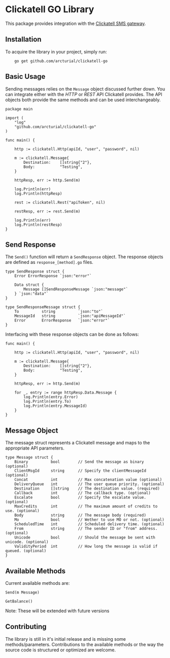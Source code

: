 # Clickatell GO Library

This package provides integration with the [Clickatell SMS gateway](https://www.clickatell.com).

## Installation

To acquire the library in your project, simply run:

```
    go get github.com/arcturial/clickatell-go
```

## Basic Usage

Sending messages relies on the `Message` object discussed further down. You can integrate either with the *HTTP* or *REST* API Clickatell provides. The API objects both provide the same
methods and can be used interchangeably.

```
package main

import (
    "log"
    "github.com/arcturial/clickatell-go"
)

func main() {

    http := clickatell.Http(apiId, "user", "password", nil)

    m := clickatell.Message{
        Destination:    []string{"2"},
        Body:           "Testing",
    }

    httpResp, err := http.Send(m)

    log.Println(err)
    log.Println(httpResp)

    rest := clickatell.Rest("apiToken", nil)

    restResp, err := rest.Send(m)

    log.Println(err)
    log.Println(restResp)
}
```

## Send Response

The `Send()` function will return a `SendResponse` object. The response objects are defined as `response_[method].go` files.

```
type SendResponse struct {
    Error ErrorResponse `json:"error"`

    Data struct {
        Message []SendResponseMessage `json:"message"`
    } `json:"data"`
}

type SendResponseMessage struct {
    To          string          `json:"to"`
    MessageId   string          `json:"apiMessageId"`
    Error       ErrorResponse   `json:"error"`
}
```

Interfacing with these response objects can be done as follows:

```
func main() {

    http := clickatell.Http(apiId, "user", "password", nil)

    m := clickatell.Message{
        Destination:    []string{"2"},
        Body:           "Testing",
    }

    httpResp, err := http.Send(m)

    for _, entry := range httpResp.Data.Message {
        log.Println(entry.Error)
        log.Println(entry.To)
        log.Println(entry.MessageId)
    }
}
```

## Message Object

The message struct represents a Clickatell message and maps to the appropriate API parameters.

```
type Message struct {
    Binary          bool        // Send the message as binary (optional)
    ClientMsgId     string      // Specify the clientMessageId (optional)
    Concat          int         // Max concatenation value (optional)
    DeliveryQueue   int         // The user queue priority. (optional)
    Destination     []string    // The destination value. (required)
    Callback        int         // The callback type. (optional)
    Escalate        bool        // Specify the escalate value. (optional)
    MaxCredits      int         // The maximum amount of credits to use. (optional)
    Body            string      // The message body (required)
    Mo              bool        // Wether to use MO or not. (optional)
    ScheduledTime   int         // Scheduled delivery time. (optional)
    From            string      // The sender ID or "from" address. (optional)
    Unicode         bool        // Should the message be sent with unicode. (optional)
    ValidityPeriod  int         // How long the message is valid if queued. (optional)
}
```

## Available Methods

Current available methods are:

``Send(m Message)``

``GetBalance()``

Note: These will be extended with future versions

## Contributing

The library is still in it's initial release and is missing some methods/parameters. Contributions to the available methods or the way the source code is structured or optimized are welcome.